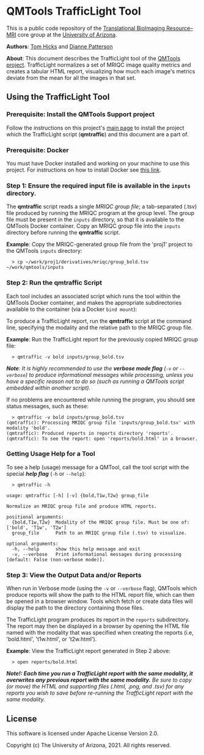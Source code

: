 ﻿# QMTools TrafficLight Tool

This is a public code repository of the [Translational BioImaging Resource–MRI](https://research.arizona.edu/facilities/core-facilities/translational-bioimaging-resource-mri) core group at the [University of Arizona](https://www.arizona.edu/).

**Authors**: [Tom Hicks](https://github.com/hickst) and [Dianne Patterson](https://github.com/dkp)

**About**: This document describes the TrafficLight tool of the [QMTools project](https://github.com/hickst/qmtools). TrafficLight normalizes a set of MRIQC image quality metrics and creates a tabular HTML report, visualizing how much each image's metrics deviate from the mean for all the images in that set.

## Using the TrafficLight Tool

### **Prerequisite**: Install the QMTools Support project

Follow the instructions on this project's [main page](https://github.com/hickst/qmtools-support) to install the project which the TrafficLight script (**qmtraffic**) and this document are a part of.

### **Prerequisite**: Docker

You must have Docker installed and working on your machine to use this project. For instructions on how to install Docker see [this link](https://docs.docker.com/get-docker/).

### **Step 1**: Ensure the required input file is available in the `inputs` directory.

The **qmtraffic** script reads a single *MRIQC group file*; a tab-separated (.tsv) file produced by running the MRIQC program at the group level. The group file must be present in the `inputs` directory, so that it is available to the QMTools Docker container. Copy an MRIQC group file into the `inputs` directory before running the **qmtraffic** script.

****Example****: Copy the MRIQC-generated group file from the 'proj1' project to the QMTools `inputs` directory:
```
  > cp ~/work/proj1/derivatives/mriqc/group_bold.tsv ~/work/qmtools/inputs
```

### **Step 2**: Run the **qmtraffic** Script

Each tool includes an associated script which runs the tool within the QMTools Docker container, and makes the appropriate subdirectories available to the container (via a Docker `bind mount`):

To produce a TrafficLight report, run the **qmtraffic** script at the command line, specifying the modality and the relative path to the MRIQC group file.

**Example**: Run the TrafficLight report for the previously copied MRIQC group file:
```
  > qmtraffic -v bold inputs/group_bold.tsv
```
***Note**: It is highly recommended to use the **verbose mode flag** (`-v` or `--verbose`) to produce informational messages while processing, unless you have a specific reason not to do so (such as running a QMTools script embedded within another script).*

If no problems are encountered while running the program, you should see status messages, such as these:
```
  > qmtraffic -v bold inputs/group_bold.tsv
(qmtraffic): Processing MRIQC group file 'inputs/group_bold.tsv' with modality 'bold'.
(qmtraffic): Produced reports in reports directory 'reports'.
(qmtraffic): To see the report: open 'reports/bold.html' in a browser.
```

### Getting Usage Help for a Tool

To see a help (usage) message for a QMTool, call the tool script with the special ***help flag*** (`-h` or `--help`):
```
  > qmtraffic -h

usage: qmtraffic [-h] [-v] {bold,T1w,T2w} group_file

Normalize an MRIQC group file and produce HTML reports.

positional arguments:
  {bold,T1w,T2w}  Modality of the MRIQC group file. Must be one of: ['bold', 'T1w', 'T2w']
  group_file      Path to an MRIQC group file (.tsv) to visualize.

optional arguments:
  -h, --help      show this help message and exit
  -v, --verbose   Print informational messages during processing [default: False (non-verbose mode)].
```

### **Step 3**: View the Output Data and/or Reports

When run in Verbose mode (using the `-v` or `--verbose` flag), QMTools which produce reports will show the path to the HTML report file, which can then be opened in a browser window. Tools which fetch or create data files will display the path to the directory containing those files.

The TrafficLight program produces its report in the `reports` subdirectory. The report may then be displayed in a browser by opening the HTML file named with the modality that was specified when creating the reports (i.e, 'bold.html', 't1w.html', or 't2w.html').

**Example**: View the TrafficLight report generated in Step 2 above:
```
  > open reports/bold.html
```

***Note!: Each time you run a TrafficLight report with the same modality, it overwrites any previous report with the same modality.** Be sure to copy (or move) the HTML and supporting files (.html, .png, and .tsv) for any reports you wish to save before re-running the TrafficLight report with the same modality.*

## License

This software is licensed under Apache License Version 2.0.

Copyright (c) The University of Arizona, 2021. All rights reserved.
